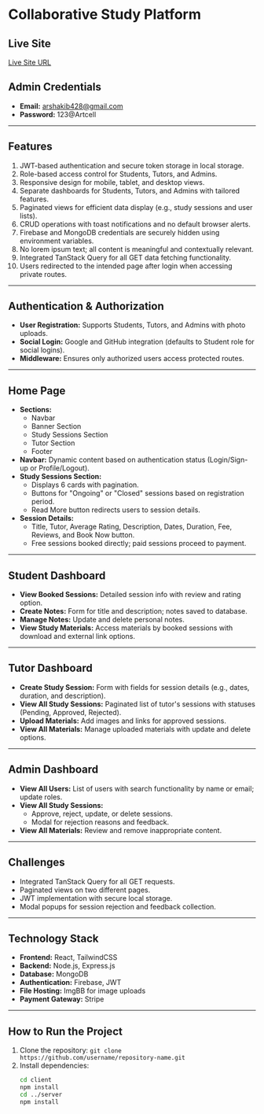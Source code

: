 # Collaborative Study Platform

## Live Site

[Live Site URL](https://imaginative-chebakia-1dc907.netlify.app/)

## Admin Credentials

- **Email:** arshakib428@gmail.com
- **Password:** 123@Artcell

---

## Features

1. JWT-based authentication and secure token storage in local storage.
2. Role-based access control for Students, Tutors, and Admins.
3. Responsive design for mobile, tablet, and desktop views.
4. Separate dashboards for Students, Tutors, and Admins with tailored features.
5. Paginated views for efficient data display (e.g., study sessions and user lists).
6. CRUD operations with toast notifications and no default browser alerts.
7. Firebase and MongoDB credentials are securely hidden using environment variables.
8. No lorem ipsum text; all content is meaningful and contextually relevant.
9. Integrated TanStack Query for all GET data fetching functionality.
10. Users redirected to the intended page after login when accessing private routes.

---

## Authentication & Authorization

- **User Registration:** Supports Students, Tutors, and Admins with photo uploads.
- **Social Login:** Google and GitHub integration (defaults to Student role for social logins).
- **Middleware:** Ensures only authorized users access protected routes.

---

## Home Page

- **Sections:**
  - Navbar
  - Banner Section
  - Study Sessions Section
  - Tutor Section
  - Footer
- **Navbar:** Dynamic content based on authentication status (Login/Sign-up or Profile/Logout).
- **Study Sessions Section:**
  - Displays 6 cards with pagination.
  - Buttons for "Ongoing" or "Closed" sessions based on registration period.
  - Read More button redirects users to session details.
- **Session Details:**
  - Title, Tutor, Average Rating, Description, Dates, Duration, Fee, Reviews, and Book Now button.
  - Free sessions booked directly; paid sessions proceed to payment.

---

## Student Dashboard

- **View Booked Sessions:** Detailed session info with review and rating option.
- **Create Notes:** Form for title and description; notes saved to database.
- **Manage Notes:** Update and delete personal notes.
- **View Study Materials:** Access materials by booked sessions with download and external link options.

---

## Tutor Dashboard

- **Create Study Session:** Form with fields for session details (e.g., dates, duration, and description).
- **View All Study Sessions:** Paginated list of tutor's sessions with statuses (Pending, Approved, Rejected).
- **Upload Materials:** Add images and links for approved sessions.
- **View All Materials:** Manage uploaded materials with update and delete options.

---

## Admin Dashboard

- **View All Users:** List of users with search functionality by name or email; update roles.
- **View All Study Sessions:**
  - Approve, reject, update, or delete sessions.
  - Modal for rejection reasons and feedback.
- **View All Materials:** Review and remove inappropriate content.

---

## Challenges

- Integrated TanStack Query for all GET requests.
- Paginated views on two different pages.
- JWT implementation with secure local storage.
- Modal popups for session rejection and feedback collection.

---

## Technology Stack

- **Frontend:** React, TailwindCSS
- **Backend:** Node.js, Express.js
- **Database:** MongoDB
- **Authentication:** Firebase, JWT
- **File Hosting:** ImgBB for image uploads
- **Payment Gateway:** Stripe

---

## How to Run the Project

1. Clone the repository: `git clone https://github.com/username/repository-name.git`
2. Install dependencies:
   ```bash
   cd client
   npm install
   cd ../server
   npm install
   ```
